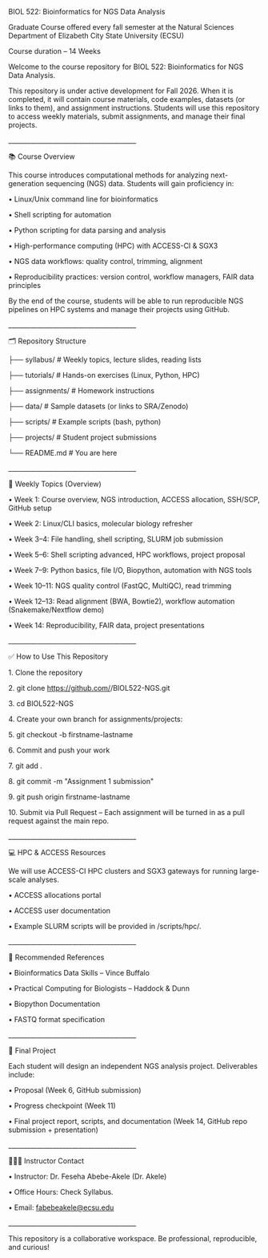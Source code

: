 BIOL 522: Bioinformatics for NGS Data Analysis

Graduate Course offered every fall semester at the Natural Sciences Department of Elizabeth City State University (ECSU)

Course duration – 14 Weeks

Welcome to the course repository for BIOL 522: Bioinformatics for NGS Data Analysis.

This repository is under active development for Fall 2026. When it is completed, it will contain course materials, code examples, datasets (or links to them), and assignment instructions. Students will use this repository to access weekly materials, submit assignments, and manage their final projects.

\_\_\_\_\_\_\_\_\_\_\_\_\_\_\_\_\_\_\_\_\_\_\_\_\_\_\_\_\_\_\_\_\_\_\_\_\_\_\_\_

📚 Course Overview

This course introduces computational methods for analyzing next-generation sequencing (NGS) data. Students will gain proficiency in:

• Linux/Unix command line for bioinformatics

• Shell scripting for automation

• Python scripting for data parsing and analysis

• High-performance computing (HPC) with ACCESS-CI \& SGX3

• NGS data workflows: quality control, trimming, alignment

• Reproducibility practices: version control, workflow managers, FAIR data principles

By the end of the course, students will be able to run reproducible NGS pipelines on HPC systems and manage their projects using GitHub.

\_\_\_\_\_\_\_\_\_\_\_\_\_\_\_\_\_\_\_\_\_\_\_\_\_\_\_\_\_\_\_\_\_\_\_\_\_\_\_\_

🗂 Repository Structure

├── syllabus/      # Weekly topics, lecture slides, reading lists

├── tutorials/     # Hands-on exercises (Linux, Python, HPC)

├── assignments/   # Homework instructions

├── data/          # Sample datasets (or links to SRA/Zenodo)

├── scripts/       # Example scripts (bash, python)

├── projects/      # Student project submissions

└── README.md      # You are here

\_\_\_\_\_\_\_\_\_\_\_\_\_\_\_\_\_\_\_\_\_\_\_\_\_\_\_\_\_\_\_\_\_\_\_\_\_\_\_\_

📅 Weekly Topics (Overview)

• Week 1: Course overview, NGS introduction, ACCESS allocation, SSH/SCP, GitHub setup

• Week 2: Linux/CLI basics, molecular biology refresher

• Week 3–4: File handling, shell scripting, SLURM job submission

• Week 5–6: Shell scripting advanced, HPC workflows, project proposal

• Week 7–9: Python basics, file I/O, Biopython, automation with NGS tools

• Week 10–11: NGS quality control (FastQC, MultiQC), read trimming

• Week 12–13: Read alignment (BWA, Bowtie2), workflow automation (Snakemake/Nextflow demo)

• Week 14: Reproducibility, FAIR data, project presentations

\_\_\_\_\_\_\_\_\_\_\_\_\_\_\_\_\_\_\_\_\_\_\_\_\_\_\_\_\_\_\_\_\_\_\_\_\_\_\_\_

✅ How to Use This Repository

1\. Clone the repository

2\. git clone https://github.com/<org-or-username>/BIOL522-NGS.git

3\. cd BIOL522-NGS

4\. Create your own branch for assignments/projects:

5\. git checkout -b firstname-lastname

6\. Commit and push your work

7\. git add .

8\. git commit -m "Assignment 1 submission"

9\. git push origin firstname-lastname

10\. Submit via Pull Request – Each assignment will be turned in as a pull request against the main repo.

\_\_\_\_\_\_\_\_\_\_\_\_\_\_\_\_\_\_\_\_\_\_\_\_\_\_\_\_\_\_\_\_\_\_\_\_\_\_\_\_

💻 HPC \& ACCESS Resources

We will use ACCESS-CI HPC clusters and SGX3 gateways for running large-scale analyses.

• ACCESS allocations portal

• ACCESS user documentation

• Example SLURM scripts will be provided in /scripts/hpc/.

\_\_\_\_\_\_\_\_\_\_\_\_\_\_\_\_\_\_\_\_\_\_\_\_\_\_\_\_\_\_\_\_\_\_\_\_\_\_\_\_

📖 Recommended References

• Bioinformatics Data Skills – Vince Buffalo

• Practical Computing for Biologists – Haddock \& Dunn

• Biopython Documentation

• FASTQ format specification

\_\_\_\_\_\_\_\_\_\_\_\_\_\_\_\_\_\_\_\_\_\_\_\_\_\_\_\_\_\_\_\_\_\_\_\_\_\_\_\_

📌 Final Project

Each student will design an independent NGS analysis project. Deliverables include:

• Proposal (Week 6, GitHub submission)

• Progress checkpoint (Week 11)

• Final project report, scripts, and documentation (Week 14, GitHub repo submission + presentation)

\_\_\_\_\_\_\_\_\_\_\_\_\_\_\_\_\_\_\_\_\_\_\_\_\_\_\_\_\_\_\_\_\_\_\_\_\_\_\_\_

👩🏽‍🏫 Instructor Contact

• Instructor: Dr. Feseha Abebe-Akele (Dr. Akele)

• Office Hours: Check Syllabus.

• Email: fabebeakele@ecsu.edu

\_\_\_\_\_\_\_\_\_\_\_\_\_\_\_\_\_\_\_\_\_\_\_\_\_\_\_\_\_\_\_\_\_\_\_\_\_\_\_\_

This repository is a collaborative workspace. Be professional, reproducible, and curious!







